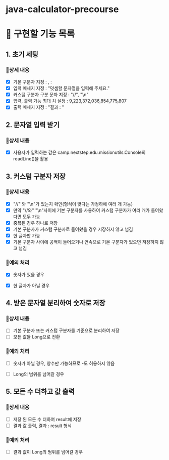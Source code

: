 # java-calculator-precourse

# 🎯 구현할 기능 목록

## 1. 초기 세팅

### 📃상세 내용

- [x] 기본 구분자 지정 : , :
- [x] 입력 메세지 지정 : "덧셈할 문자열을 입력해 주세요."
- [x] 커스텀 구분자 구분 문자 지정 : "//", "\n"
- [x] 입력, 출력 가능 최대 치 설정 : 9,223,372,036,854,775,807
- [x] 출력 메세지 지정 : "결과 : "
## 2. 문자열 입력 받기

### 📃상세 내용

- [x]  사용자가 입력하는 값은 camp.nextstep.edu.missionutils.Console의 readLine()을 활용


## 3. 커스텀 구분자 저장

### 📃상세 내용
- [x] "//" 와 "\n"가 있는지 확인(형식이 맞다는 가정하에 여러 개 가능)
- [x] 만약 "//와" "\n"사이에 기본 구분자를 사용하여 커스텀 구분자가 여러 개가 들어왔다면 모두 가능
- [x] 중복된 경우 하나로 저장
- [x] 기본 구분자가 커스텀 구분자로 들어왔을 경우 저장하지 않고 넘김
- [x] 한 글자만 가능
- [x] 기본 구분자 사이에 공백이 들어오거나 연속으로 기본 구분자가 있으면 저장하지 않고 넘김

### 🚫예외 처리
- [x] 숫자가 있을 경우
- [x] 한 글자가 아닐 경우


## 4. 받은 문자열 분리하여 숫자로 저장

### 📃상세 내용
- [ ] 기본 구분자 또는 커스텀 구분자를 기준으로 분리하여 저장
- [ ] 모든 값들 Long으로 전환

### 🚫예외 처리
- [ ] 숫자가 아닐 경우, 양수만 가능하므로 -도 허용하지 않음
- [ ] Long의 범위를 넘어갈 경우


## 5. 모든 수 더하고 값 출력

### 📃상세 내용
- [ ] 저장 된 모든 수 더하여 result에 저장
- [ ] 결과 값 출력, 결과 : result 형식
### 🚫예외 처리
- [ ] 결과 값이 Long의 범위를 넘어갈 경우

   

